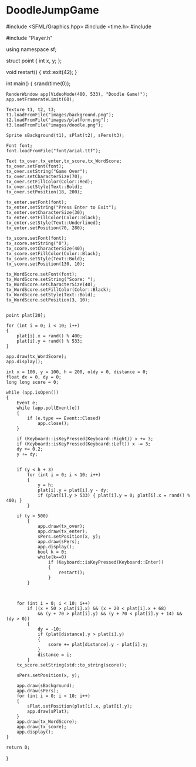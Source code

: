 # DoodleJumpGame

#include <SFML/Graphics.hpp>
#include <time.h>
#include <iostream>

#include "Player.h"

using namespace sf;

struct point
{
	int x, y;
};

void restart() 
{
	std::exit(42);
}


int main()
{
	srand(time(0));

	RenderWindow app(VideoMode(400, 533), "Doodle Game!");
	app.setFramerateLimit(60);

	Texture t1, t2, t3;
	t1.loadFromFile("images/background.png");
	t2.loadFromFile("images/platform.png");
	t3.loadFromFile("images/doodle.png");

	Sprite sBackground(t1), sPlat(t2), sPers(t3);

	Font font;
	font.loadFromFile("font/arial.ttf");

	Text tx_over,tx_enter,tx_score,tx_WordScore;
	tx_over.setFont(font);
	tx_over.setString("Game Over");
	tx_over.setCharacterSize(70);
	tx_over.setFillColor(Color::Red);
	tx_over.setStyle(Text::Bold);
	tx_over.setPosition(18, 200);

	tx_enter.setFont(font);
	tx_enter.setString("Press Enter to Exit");
	tx_enter.setCharacterSize(30);
	tx_enter.setFillColor(Color::Black);
	tx_enter.setStyle(Text::Underlined);
	tx_enter.setPosition(70, 280);

	tx_score.setFont(font);
	tx_score.setString("0");
	tx_score.setCharacterSize(40);
	tx_score.setFillColor(Color::Black);
	tx_score.setStyle(Text::Bold);
	tx_score.setPosition(130, 10);

	tx_WordScore.setFont(font);
	tx_WordScore.setString("Score: ");
	tx_WordScore.setCharacterSize(40);
	tx_WordScore.setFillColor(Color::Black);
	tx_WordScore.setStyle(Text::Bold);
	tx_WordScore.setPosition(3, 10);


	point plat[20];

	for (int i = 0; i < 10; i++)
	{
		plat[i].x = rand() % 400;
		plat[i].y = rand() % 533;
	}

	app.draw(tx_WordScore);
	app.display();

	int x = 100, y = 100, h = 200, oldy = 0, distance = 0;
	float dx = 0, dy = 0;
	long long score = 0;

	while (app.isOpen())
	{
		Event e;
		while (app.pollEvent(e))
		{
			if (e.type == Event::Closed)
				app.close();
		}

		if (Keyboard::isKeyPressed(Keyboard::Right)) x += 3;
		if (Keyboard::isKeyPressed(Keyboard::Left)) x -= 3;
		dy += 0.2;
		y += dy;


		if (y < h + 3)
			for (int i = 0; i < 10; i++)
			{
				y = h;
				plat[i].y = plat[i].y - dy;
				if (plat[i].y > 533) { plat[i].y = 0; plat[i].x = rand() % 400; }
			}

		if (y > 500)
			{
				app.draw(tx_over);
				app.draw(tx_enter);
				sPers.setPosition(x, y);
				app.draw(sPers);
				app.display();
				bool k = 0;
				while(k==0)
					if (Keyboard::isKeyPressed(Keyboard::Enter))
					{
						restart();
					}
			}

		

		for (int i = 0; i < 10; i++)
			if ((x + 50 > plat[i].x) && (x + 20 < plat[i].x + 68)
				&& (y + 70 > plat[i].y) && (y + 70 < plat[i].y + 14) && (dy > 0))
			{
				dy = -10;
				if (plat[distance].y > plat[i].y)
				{
					score += plat[distance].y - plat[i].y;
				}
				distance = i;
			}
		tx_score.setString(std::to_string(score));

		sPers.setPosition(x, y);

		app.draw(sBackground);
		app.draw(sPers);
		for (int i = 0; i < 10; i++)
		{
			sPlat.setPosition(plat[i].x, plat[i].y);
			app.draw(sPlat);
		}
		app.draw(tx_WordScore);
		app.draw(tx_score);
		app.display();
	}

	return 0;
}
